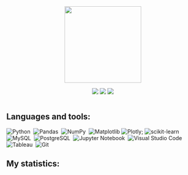 <div id="header" align="center">
<img src='https://media.giphy.com/media/IElaFaL2bFelZyxSEE/giphy.gif' width=200 height=200/>
</div>

<div id="socials" align="center">
    
[<img src="https://img.shields.io/badge/telegram-%2312100E.svg?&style=for-the-badge&logo=telegram&logoColor=white&color=black" />](https://www.linkedin.com/in/alexander-korotaev/)
[<img src="https://img.shields.io/badge/linkedin-%2312100E.svg?&style=for-the-badge&logo=linkedin&logoColor=white&color=black" />](https://www.linkedin.com/in/alexander-korotaev/)
[<img src="https://img.shields.io/badge/kaggle-%2312100E.svg?&style=for-the-badge&logo=kaggle&logoColor=white&color=black" />](https://www.kaggle.com/washedbyblood)
</div>

<div id="badges" align='center'>
<img src="https://komarev.com/ghpvc/?username=alexkandinsky&style=style=for-the-badge&color=blue" alt=""/>
</div>


## Languages and tools:

![Python](https://img.shields.io/badge/Python-3776AB?style=for-the-badge&logo=python&logoColor=white)&nbsp;
![Pandas](https://img.shields.io/badge/pandas-%23150458.svg?style=for-the-badge&logo=pandas&logoColor=white)&nbsp;
![NumPy](https://img.shields.io/badge/numpy-%23013243.svg?style=for-the-badge&logo=numpy&logoColor=white)&nbsp;
![Matplotlib](https://img.shields.io/badge/Matplotlib-%233F4F75.svg?style=for-the-badge&logo=Matplotlib&logoColor=white)
![Plotly](https://img.shields.io/badge/Plotly-%233F4F75.svg?style=for-the-badge&logo=plotly&logoColor=white);
![scikit-learn](https://img.shields.io/badge/scikit--learn-%23F7931E.svg?style=for-the-badge&logo=scikit-learn&logoColor=white)&nbsp;
![MySQL](https://img.shields.io/badge/MySQL-00000F?style=for-the-badge&logo=mysql&logoColor=white)&nbsp;
![PostgreSQL](https://img.shields.io/badge/PostgreSQL-%23008080?style=for-the-badge&logo=postgresql&logoColor=white)&nbsp;
![Jupyter Notebook](https://img.shields.io/badge/jupyter-%23FA0F00.svg?style=for-the-badge&logo=jupyter&logoColor=white)&nbsp;
![Visual Studio Code](https://img.shields.io/badge/Visual%20Studio%20Code-0078d7.svg?style=for-the-badge&logo=visual-studio-code&logoColor=white)&nbsp;
![Tableau](https://img.shields.io/badge/Tableau-2311AB00?style=for-the-badge&logo=tableau&logoColor=white)&nbsp;
![Git](https://img.shields.io/badge/Git-121011?style=for-the-badge&logo=git&logoColor=white)&nbsp;

## My statistics:

<div id="stat" align="center">
    <img src="https://github-profile-summary-cards.vercel.app/api/cards/profile-details?username=alexkandinsky&theme=github_dark" alt=""/>
    <img src="https://github-profile-summary-cards.vercel.app/api/cards/most-commit-language?username=alexkandinsky&theme=github_dark" alt=""/>
     <img src="https://github-profile-summary-cards.vercel.app/api/cards/stats?username=alexkandinsky&theme=github_dark" alt=""/>
</div>
